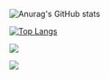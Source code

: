 ![Anurag's GitHub stats](https://github-readme-stats.vercel.app/api?username=Stradalec&show_icons=true&theme=radical)

[![Top Langs](https://github-readme-stats.vercel.app/api/top-langs/?username=Stradalec&layout=compact)](https://github.com/Stradalec/github-readme-stats)

![](https://komarev.com/ghpvc/?username=Stradalec&color=green)

![](https://github-profile-summary-cards.vercel.app/api/cards/profile-details?username=Stradalec&theme=solarized_dark)
